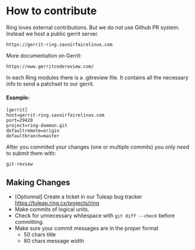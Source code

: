 # How to contribute

Ring loves external contributions. But we do not use Github PR system.
Instead we host a public gerrit server.

    https://gerrit-ring.savoirfairelinux.com

More documentation on Gerrit:

    https://www.gerritcodereview.com/

In each Ring modules there is a .gitreview file. It contains all the
necessary info to send a patchset to our gerrit.

#### Example:
    [gerrit]
    host=gerrit-ring.savoirfairelinux.com
    port=29420
    project=ring-daemon.git
    defaultremote=origin
    defaultbranch=master

After you commited your changes (one or multiple commits) you only
need to submit them with:

    git-review

## Making Changes

* [Optionnal] Create a ticket in our Tuleap bug tracker https://tuleap.ring.cx/projects/ring
* Make commits of logical units.
* Check for unnecessary whitespace with `git diff --check` before committing.
* Make sure your commit messages are in the proper format
    - 50 chars title
    - 80 chars message width

